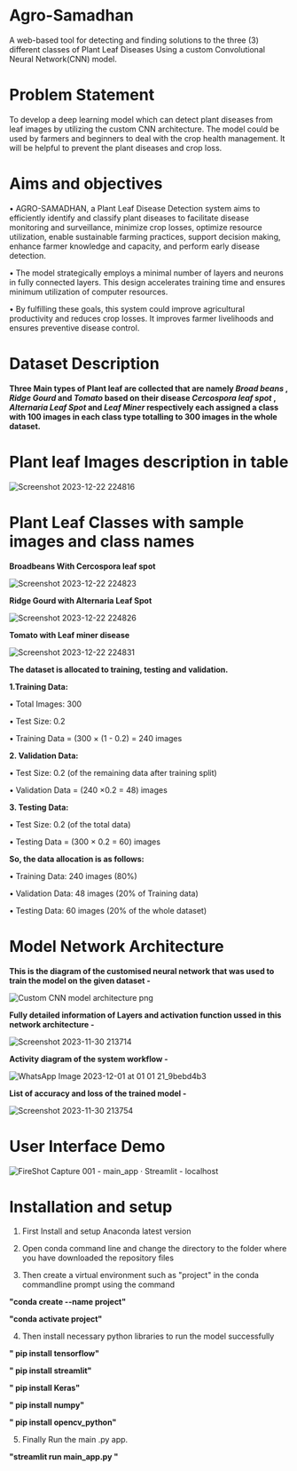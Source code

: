 # Agro-Samadhan
 A web-based tool for detecting and finding solutions to the  three (3) different classes of Plant Leaf Diseases Using a custom Convolutional Neural Network(CNN) model.

# Problem Statement
 To develop a deep learning model which can detect plant diseases from leaf images by utilizing the custom CNN architecture. The model could be used by farmers and beginners to deal with the crop health management. It will be helpful to prevent the plant diseases and crop loss.

# Aims and objectives
•	AGRO-SAMADHAN, a Plant Leaf Disease Detection system aims to efficiently identify and classify plant diseases to facilitate disease monitoring and surveillance, minimize crop losses, optimize resource utilization, enable sustainable farming practices, support decision making, enhance farmer knowledge and capacity, and perform early disease detection.

•	The model strategically employs a minimal number of layers and neurons in fully connected layers. This design accelerates training time and ensures minimum utilization of computer resources.

•	By fulfilling these goals, this system could improve agricultural productivity and reduces crop losses. It improves farmer livelihoods and ensures preventive disease control.
# Dataset Description

**Three Main types of Plant leaf are collected that are namely *Broad beans* , *Ridge Gourd* and *Tomato* based on their disease *Cercospora leaf spot* , *Alternaria Leaf Spot* and *Leaf Miner* respectively each assigned a class with 100 images in each class type totalling to 300 images in the whole dataset.**

# Plant leaf Images description in table

![Screenshot 2023-12-22 224816](https://github.com/gigakad8811/Agro_Samadhan/assets/120395102/3015af35-91cf-415f-bb38-a174ee8f61fc)

# Plant Leaf Classes with sample images and class names

**Broadbeans With Cercospora leaf spot**

![Screenshot 2023-12-22 224823](https://github.com/gigakad8811/Agro_Samadhan/assets/120395102/811b5f8e-103e-471e-b02d-765221e43149)

**Ridge Gourd with Alternaria Leaf Spot**

![Screenshot 2023-12-22 224826](https://github.com/gigakad8811/Agro_Samadhan/assets/120395102/e47c58cf-b859-4f74-b1b7-e1d049e0dddb)

**Tomato with Leaf miner disease**

![Screenshot 2023-12-22 224831](https://github.com/gigakad8811/Agro_Samadhan/assets/120395102/39dee0dd-674d-4c47-964d-846378ec6b43)


**The dataset is allocated to training, testing and validation.**

**1.Training Data:**

•	Total Images: 300

•	Test Size: 0.2

•	Training Data = (300 × (1 - 0.2) = 240 images

**2. Validation Data:**

•	Test Size: 0.2 (of the remaining data after training split)

•	Validation Data = (240 ×0.2 = 48) images

**3. Testing Data:**

•	Test Size: 0.2 (of the total data)

•	Testing Data = (300 × 0.2 = 60) images

**So, the data allocation is as follows:**

•	Training Data: 240 images (80%)

•	Validation Data: 48 images (20% of Training data)

•	Testing Data: 60 images (20% of the whole dataset)

# Model Network Architecture

**This is the diagram of the customised neural network that was used to train the model on the given dataset -**

![Custom CNN model architecture png](https://github.com/gigakad8811/Agro_Samadhan/assets/120395102/428caa80-f39c-408d-a78a-852722c302f6)



**Fully detailed information of Layers and activation function ussed in this network architecture -**

![Screenshot 2023-11-30 213714](https://github.com/gigakad8811/Agro_Samadhan/assets/120395102/3e2fda02-32c1-4005-9d4d-039e71cd0a39)


**Activity diagram of the system workflow -**

![WhatsApp Image 2023-12-01 at 01 01 21_9bebd4b3](https://github.com/gigakad8811/Agro_Samadhan/assets/120395102/6ec9980b-3a7a-48d6-93d9-f13e05c57c19)

**List of accuracy and loss of the trained model -**

![Screenshot 2023-11-30 213754](https://github.com/gigakad8811/Agro_Samadhan/assets/120395102/655491f4-92c4-4a3a-bce4-f4b9fbe29a39)


# User Interface Demo

![FireShot Capture 001 - main_app · Streamlit - localhost](https://github.com/gigakad8811/Agro_Samadhan/assets/120395102/09eb6fcb-223b-47c9-9db7-f1f062283c8f)


# Installation and setup

1. First Install and setup Anaconda latest version

2. Open conda command line and change the directory to the folder where you have downloaded the repository files

3. Then create a virtual environment such as "project" in the conda commandline prompt using the command

 **"conda create --name project"**

 **"conda activate project"**

4. Then install necessary python libraries to run the model successfully

 **" pip install tensorflow"**

 **" pip install streamlit"**

 **" pip install Keras"**

 **" pip install numpy"**

 **" pip install opencv_python"**

5. Finally Run the main .py app.

 **"streamlit run main_app.py   "**
